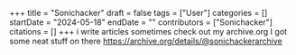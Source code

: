 +++
title = "Sonichacker"
draft = false
tags = ["User"]
categories = []
startDate = "2024-05-18"
endDate = ""
contributors = ["Sonichacker"]
citations = []
+++
i write articles sometimes
check out my archive.org I got some neat stuff on there
https://archive.org/details/@sonichackerarchive
